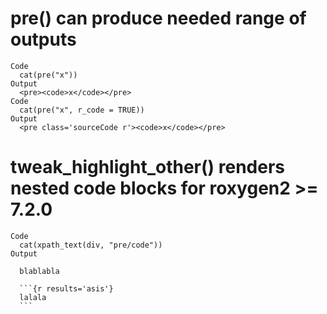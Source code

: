 # pre() can produce needed range of outputs

    Code
      cat(pre("x"))
    Output
      <pre><code>x</code></pre>
    Code
      cat(pre("x", r_code = TRUE))
    Output
      <pre class='sourceCode r'><code>x</code></pre>

# tweak_highlight_other() renders nested code blocks for roxygen2 >= 7.2.0

    Code
      cat(xpath_text(div, "pre/code"))
    Output
      
      blablabla
      
      ```{r results='asis'}
      lalala
      ```

